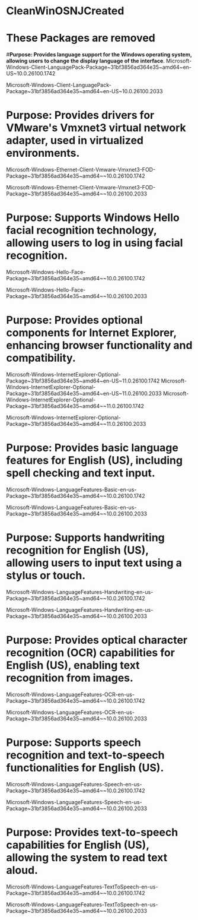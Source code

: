# CleanWinOSNJCreated

# These Packages are removed

#**Purpose: Provides language support for the Windows operating system, allowing users to change the display language of the interface**. 
Microsoft-Windows-Client-LanguagePack-Package~31bf3856ad364e35~amd64~en-US~10.0.26100.1742

Microsoft-Windows-Client-LanguagePack-Package~31bf3856ad364e35~amd64~en-US~10.0.26100.2033

# Purpose: Provides drivers for VMware's Vmxnet3 virtual network adapter, used in virtualized environments.
Microsoft-Windows-Ethernet-Client-Vmware-Vmxnet3-FOD-Package~31bf3856ad364e35~amd64~~10.0.26100.1742

Microsoft-Windows-Ethernet-Client-Vmware-Vmxnet3-FOD-Package~31bf3856ad364e35~amd64~~10.0.26100.2033

# Purpose: Supports Windows Hello facial recognition technology, allowing users to log in using facial recognition.
Microsoft-Windows-Hello-Face-Package~31bf3856ad364e35~amd64~~10.0.26100.1742

Microsoft-Windows-Hello-Face-Package~31bf3856ad364e35~amd64~~10.0.26100.2033


# Purpose: Provides optional components for Internet Explorer, enhancing browser functionality and compatibility.
Microsoft-Windows-InternetExplorer-Optional-Package~31bf3856ad364e35~amd64~en-US~11.0.26100.1742
Microsoft-Windows-InternetExplorer-Optional-Package~31bf3856ad364e35~amd64~en-US~11.0.26100.2033
Microsoft-Windows-InternetExplorer-Optional-Package~31bf3856ad364e35~amd64~~11.0.26100.1742

Microsoft-Windows-InternetExplorer-Optional-Package~31bf3856ad364e35~amd64~~11.0.26100.2033

# Purpose: Provides basic language features for English (US), including spell checking and text input.
Microsoft-Windows-LanguageFeatures-Basic-en-us-Package~31bf3856ad364e35~amd64~~10.0.26100.1742

Microsoft-Windows-LanguageFeatures-Basic-en-us-Package~31bf3856ad364e35~amd64~~10.0.26100.2033

# Purpose: Supports handwriting recognition for English (US), allowing users to input text using a stylus or touch.
Microsoft-Windows-LanguageFeatures-Handwriting-en-us-Package~31bf3856ad364e35~amd64~~10.0.26100.1742

Microsoft-Windows-LanguageFeatures-Handwriting-en-us-Package~31bf3856ad364e35~amd64~~10.0.26100.2033

# Purpose: Provides optical character recognition (OCR) capabilities for English (US), enabling text recognition from images.
Microsoft-Windows-LanguageFeatures-OCR-en-us-Package~31bf3856ad364e35~amd64~~10.0.26100.1742

Microsoft-Windows-LanguageFeatures-OCR-en-us-Package~31bf3856ad364e35~amd64~~10.0.26100.2033

# Purpose: Supports speech recognition and text-to-speech functionalities for English (US).
Microsoft-Windows-LanguageFeatures-Speech-en-us-Package~31bf3856ad364e35~amd64~~10.0.26100.1742

Microsoft-Windows-LanguageFeatures-Speech-en-us-Package~31bf3856ad364e35~amd64~~10.0.26100.2033

# Purpose: Provides text-to-speech capabilities for English (US), allowing the system to read text aloud.
Microsoft-Windows-LanguageFeatures-TextToSpeech-en-us-Package~31bf3856ad364e35~amd64~~10.0.26100.1742

Microsoft-Windows-LanguageFeatures-TextToSpeech-en-us-Package~31bf3856ad364e35~amd64~~10.0.26100.2033
